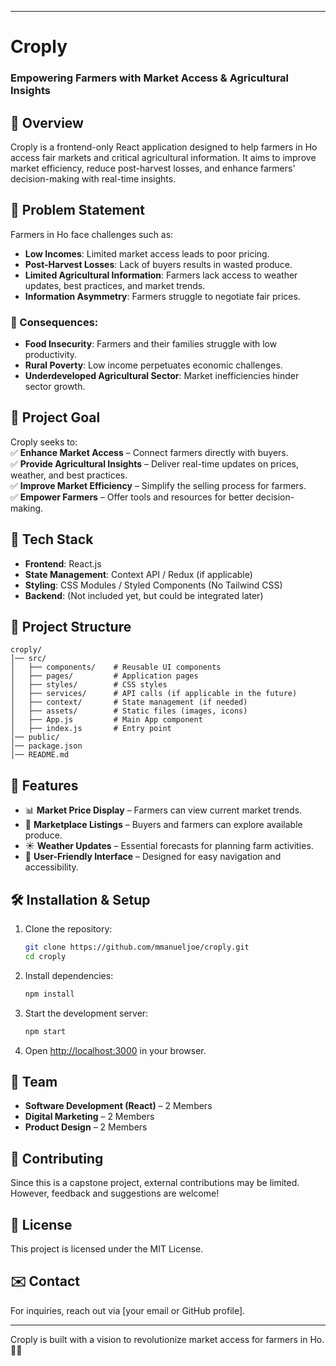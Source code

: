 
---

# Croply  

### Empowering Farmers with Market Access & Agricultural Insights  

## 📌 Overview  
Croply is a frontend-only React application designed to help farmers in Ho access fair markets and critical agricultural information. It aims to improve market efficiency, reduce post-harvest losses, and enhance farmers' decision-making with real-time insights.  

## 🚜 Problem Statement  
Farmers in Ho face challenges such as:  
- **Low Incomes**: Limited market access leads to poor pricing.  
- **Post-Harvest Losses**: Lack of buyers results in wasted produce.  
- **Limited Agricultural Information**: Farmers lack access to weather updates, best practices, and market trends.  
- **Information Asymmetry**: Farmers struggle to negotiate fair prices.  

### 🚨 Consequences:  
- **Food Insecurity**: Farmers and their families struggle with low productivity.  
- **Rural Poverty**: Low income perpetuates economic challenges.  
- **Underdeveloped Agricultural Sector**: Market inefficiencies hinder sector growth.  

## 🎯 Project Goal  
Croply seeks to:  
✅ **Enhance Market Access** – Connect farmers directly with buyers.  
✅ **Provide Agricultural Insights** – Deliver real-time updates on prices, weather, and best practices.  
✅ **Improve Market Efficiency** – Simplify the selling process for farmers.  
✅ **Empower Farmers** – Offer tools and resources for better decision-making.  

## 🔧 Tech Stack  
- **Frontend**: React.js  
- **State Management**: Context API / Redux (if applicable)  
- **Styling**: CSS Modules / Styled Components (No Tailwind CSS)  
- **Backend**: (Not included yet, but could be integrated later)  

## 📂 Project Structure  
```
croply/
│── src/
│   ├── components/    # Reusable UI components
│   ├── pages/         # Application pages
│   ├── styles/        # CSS styles
│   ├── services/      # API calls (if applicable in the future)
│   ├── context/       # State management (if needed)
│   ├── assets/        # Static files (images, icons)
│   ├── App.js         # Main App component
│   ├── index.js       # Entry point
│── public/
│── package.json
│── README.md
```

## 🚀 Features  
- 📊 **Market Price Display** – Farmers can view current market trends.  
- 🤝 **Marketplace Listings** – Buyers and farmers can explore available produce.  
- ☀️ **Weather Updates** – Essential forecasts for planning farm activities.  
- 🎨 **User-Friendly Interface** – Designed for easy navigation and accessibility.  

## 🛠 Installation & Setup  
1. Clone the repository:  
   ```bash
   git clone https://github.com/mmanueljoe/croply.git
   cd croply
   ```
2. Install dependencies:  
   ```bash
   npm install
   ```
3. Start the development server:  
   ```bash
   npm start
   ```
4. Open [http://localhost:3000](http://localhost:3000) in your browser.  

## 👥 Team  
- **Software Development (React)** – 2 Members  
- **Digital Marketing** – 2 Members  
- **Product Design** – 2 Members  

## 🤝 Contributing  
Since this is a capstone project, external contributions may be limited. However, feedback and suggestions are welcome!  

## 📜 License  
This project is licensed under the MIT License.  

## ✉️ Contact  
For inquiries, reach out via [your email or GitHub profile].  

---  
Croply is built with a vision to revolutionize market access for farmers in Ho. 🌱🚀